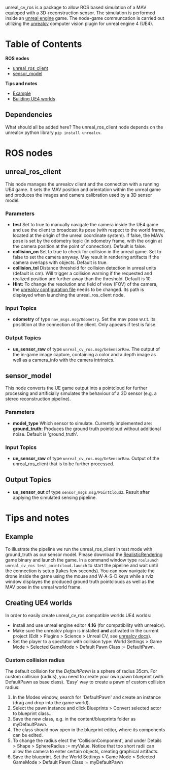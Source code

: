 unreal_cv_ros is a package to allow ROS based simulation of a MAV equipped with a 3D-reconstruction sensor. The simulation is performed inside an [unreal engine](https://www.unrealengine.com/en-US/what-is-unreal-engine-4) game. The node-game communcation is carried out utilizing the [unrealcv](https://github.com/unrealcv/unrealcv) computer vision plugin for unreal engine 4 (UE4).

# Table of Contents
**ROS nodes**
* [unreal_ros_client](#unreal_ros_client)
* [sensor_model](#sensor_model)

**Tips and notes**
* [Example](#Example)
* [Building UE4 worlds](##Creating-UE4-worlds)

## Dependencies
What should all be added here? The unreal_ros_client node depends on the unrealcv python library `pip install unrealcv`.

# ROS nodes
## unreal_ros_client
This node manages the unrealcv client and the connection with a running UE4 game. It sets the MAV position and orientation within the unreal game and produces the images and camera calibration used by a 3D sensor model.

### Parameters
* **test** Set to true to manually navigate the camera inside the UE4 game and use the client to broadcast its pose (with respect to the world frame, located at the origin of the unreal coordinate system). If false, the MAVs pose is set by the odometry topic (in odometry frame, with the origin at the camera position at the point of connection). Default is false.
* **collision_on** Set to true to check for collision in the unreal game. Set to false to set the camera anyway. May result in rendering artifacts if the camera overlaps with objects. Default is true.
* **collision_tol** Distance threshold for collision detection in unreal units (default is cm). Will trigger a collision warning if the requested and realized position are further away than the threshold. Default is 10.
* **Hint:** To change the resolution and field of view (FOV) of the camera, the [unrealcv configuration file](http://docs.unrealcv.org/en/master/plugin/config.html) needs to be changed. Its path is displayed when launching the unreal_ros_client node.

### Input Topics
* **odometry** of type `nav_msgs.msg/Odometry`. Set the mav pose w.r.t. its positition at the connection of the client. Only appears if test is false.

### Output Topics
* **ue_sensor_raw** of type `unreal_cv_ros.msg/UeSensorRaw`. The output of the in-game image capture, containing a color and a depth image as well as a camera_info with the camera intrinsics.


## sensor_model
This node converts the UE game output into a pointcloud for further processing and artificially simulates the behaviour of a 3D sensor (e.g. a stereo reconstruction pipeline).

### Parameters
* **model_type** Which sensor to simulate. Currently implemented are: **ground_truth:** Produces the ground truth pointcloud without additional noise. Default is 'ground_truth'.

### Input Topics
* **ue_sensor_raw** of type `unreal_cv_ros.msg/UeSensorRaw`. Output of the unreal_ros_client that is to be further processed.

## Output Topics
* **ue_sensor_out** of type `sensor_msgs.msg/PointCloud2`. Result after applying the simulated sensing pipeline.

# Tips and notes
## Example
To illustrate the pipeline we run the unreal_ros_client in test mode with ground_truth as our sensor model. Please download the [RealisticRendering](http://docs.unrealcv.org/en/master/reference/model_zoo.html#rr) game binary and launch the game. In a command window type `roslaunch unreal_cv_ros test_pointcloud.launch` to start the pipeline and wait until the connection is setup (takes few seconds). You can now navigate the drone inside the game using the mouse and W-A-S-D keys while a rviz window displayes the produced ground truth pointclouds as well as the MAV pose in the unreal world frame.

## Creating UE4 worlds
In order to easily create unreal_cv_ros compatible worlds UE4 worlds:
* Install and use unreal engine editor **4.16** (for compatibility with unrealcv).
* Make sure the unrealcv plugin is installed **and** activated in the current project (Edit > Plugins > Science > Unreal CV, see [unrealcv docs](http://docs.unrealcv.org/en/master/plugin/install.html)).
* Set the player to a spectator with collision type: World Settings > Game Mode > Selected GameMode > Default Pawn Class := DefaultPawn.

### Custom collision radius
The default collision for the *DefaultPawn* is a sphere of radius 35cm. For custom collision (radius), you need to create your own pawn blueprint (with DefaultPawn as base class). 'Easy' way to create a pawn of custom collision radius:
1. In the Modes window, search for 'DefaultPawn' and create an instance (drag and drop into the game world).
2. Select the pawn instance and click Blueprints > Convert selected actor to blueprint class...
3. Save the new class, e.g. in the content/blueprints folder as myDefaultPawn.
4. The class should now open in the blueprint editor, where its components can be edited.
5. To change the radius elect the 'CollisionComponent', and under Details > Shape > SphereRadius := myValue. Notice that too short radii can allow the camera to enter certain objects, creating graphical artifacts.
6. Save the blueprint. Set the World Settings > Game Mode > Selected GameMode > Default Pawn Class := myDefaultPawn


